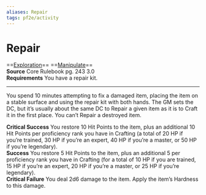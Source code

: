 ```yaml
---
aliases: Repair
tags: pf2e/activity
---
```


# Repair

==[Exploration](../Traits/Exploration.md)== ==[Manipulate](../Traits/Manipulate.md)==  
__Source__ Core Rulebook pg. 243 3.0  
**Requirements** You have a repair kit.

---

You spend 10 minutes attempting to fix a damaged item, placing the item on a stable surface and using the repair kit with both hands. The GM sets the DC, but it’s usually about the same DC to Repair a given item as it is to Craft it in the first place. You can’t Repair a destroyed item.

**Critical Success** You restore 10 Hit Points to the item, plus an additional 10 Hit Points per proficiency rank you have in Crafting (a total of 20 HP if you’re trained, 30 HP if you’re an expert, 40 HP if you’re a master, or 50 HP if you’re legendary).  
**Success** You restore 5 Hit Points to the item, plus an additional 5 per proficiency rank you have in Crafting (for a total of 10 HP if you are trained, 15 HP if you’re an expert, 20 HP if you’re a master, or 25 HP if you’re legendary).  
**Critical Failure** You deal 2d6 damage to the item. Apply the item’s Hardness to this damage.
